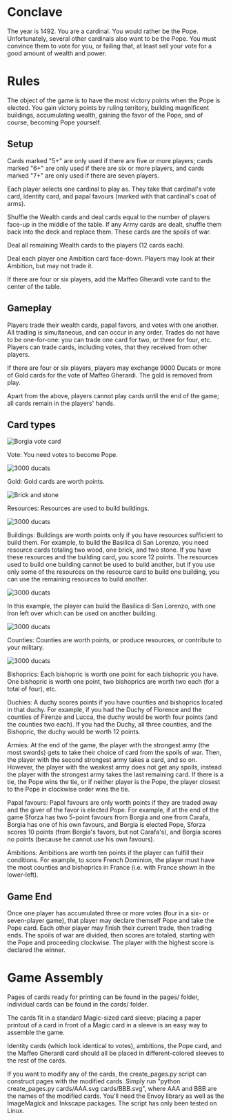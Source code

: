 Conclave
========

The year is 1492. You are a cardinal. You would rather be the Pope. Unfortunately, several other cardinals also want to be the Pope. You must convince them to vote for you, or failing that, at least sell your vote for a good amount of wealth and power.

Rules
=====

The object of the game is to have the most victory points when the Pope is elected. You gain victory points by ruling territory, building magnificent buildings, accumulating wealth, gaining the favor of the Pope, and of course, becoming Pope yourself.

Setup
-----

Cards marked "5+" are only used if there are five or more players; cards marked "6+" are only used if there are six or more players, and cards marked "7+" are only used if there are seven players.

Each player selects one cardinal to play as. They take that cardinal's vote card, identity card, and papal favours (marked with that cardinal's coat of arms).

Shuffle the Wealth cards and deal cards equal to the number of players face-up in the middle of the table. If any Army cards are dealt, shuffle them back into the deck and replace them. These cards are the spoils of war.

Deal all remaining Wealth cards to the players (12 cards each).

Deal each player one Ambition card face-down. Players may look at their Ambition, but may not trade it.

If there are four or six players, add the Maffeo Gherardi vote card to the center of the table.

Gameplay
--------

Players trade their wealth cards, papal favors, and votes with one another. All trading is simultaneous, and can occur in any order. Trades do not have to be one-for-one: you can trade one card for two, or three for four, etc. Players can trade cards, including votes, that they received from other players.

If there are four or six players, players may exchange 9000 Ducats or more of Gold cards for the vote of Maffeo Gherardi. The gold is removed from play.

Apart from the above, players cannot play cards until the end of the game; all cards remain in the players' hands.

Card types
----------

![Borgia vote card](http://andrewebert.github.io/examples/v_borgia.svg.png)

Vote: You need votes to become Pope.

![3000 ducats](andrewebert.github.io/examples/g_3_ducats.svg.png)

Gold: Gold cards are worth points.

![Brick and stone](andrewebert.github.io/examples/g_3_ducats.svg.png)

Resources: Resources are used to build buildings. 

![3000 ducats](andrewebert.github.io/examples/g_3_ducats.svg.png)

Buildings: Buildings are worth points only if you have resources sufficient to build them. For example, to build the Basilica di San Lorenzo, you need resource cards totaling two wood, one brick, and two stone. If you have these resources and the building card, you score 12 points. The resources used to build one building cannot be used to build another, but if you use only some of the resources on the resource card to build one building, you can use the remaining resources to build another.

![3000 ducats](andrewebert.github.io/examples/g_3_ducats.svg.png)

In this example, the player can build the Basilica di San Lorenzo, with one Iron left over which can be used on another building.

![3000 ducats](andrewebert.github.io/examples/g_3_ducats.svg.png)

Counties: Counties are worth points, or produce resources, or contribute to your military.

![3000 ducats](andrewebert.github.io/examples/g_3_ducats.svg.png)

Bishoprics: Each bishopric is worth one point for each bishopric you have. One bishopric is worth one point, two bishoprics are worth two each (for a total of four), etc.

Duchies: A duchy scores points if you have counties and bishoprics located in that duchy. For example, if you had the Duchy of Florence and the counties of Firenze and Lucca, the duchy would be worth four points (and the counties two each). If you had the Duchy, all three counties, and the Bishopric, the duchy would be worth 12 points.

Armies: At the end of the game, the player with the strongest army (the most swords) gets to take their choice of card from the spoils of war. Then, the player with the second strongest army takes a card, and so on. However, the player with the weakest army does not get any spoils, instead the player with the strongest army takes the last remaining card. If there is a tie, the Pope wins the tie, or if neither player is the Pope, the player closest to the Pope in clockwise order wins the tie.

Papal favours: Papal favours are only worth points if they are traded away and the giver of the favor is elected Pope. For example, if at the end of the game Sforza has two 5-point favours from Borgia and one from Carafa, Borgia has one of his own favours, and Borgia is elected Pope, Sforza scores 10 points (from Borgia's favors, but not Carafa's), and Borgia scores no points (because he cannot use his own favours).

Ambitions: Ambitions are worth ten points if the player can fulfill their conditions. For example, to score French Dominion, the player must have the most counties and bishoprics in France (i.e. with France shown in the lower-left).

Game End
--------

Once one player has accumulated three or more votes (four in a six- or seven-player game), that player may declare themself Pope and take the Pope card. Each other player may finish their current trade, then trading ends. The spoils of war are divided, then scores are totaled, starting with the Pope and proceeding clockwise. The player with the highest score is declared the winner.


Game Assembly
=============

Pages of cards ready for printing can be found in the pages/ folder, individual cards can be found in the cards/ folder.

The cards fit in a standard Magic-sized card sleeve; placing a paper printout of a card in front of a Magic card in a sleeve is an easy way to assemble the game.

Identity cards (which look identical to votes), ambitions, the Pope card, and the Maffeo Gherardi card should all be placed in different-colored sleeves to the rest of the cards.

If you want to modify any of the cards, the create\_pages.py script can construct pages with the modified cards. Simply run "python create\_pages.py cards/AAA.svg cards/BBB.svg", where AAA and BBB are the names of the modified cards. You'll need the Envoy library as well as the ImageMagick and Inkscape packages. The script has only been tested on Linux.
